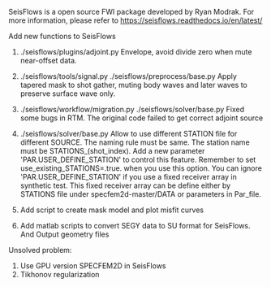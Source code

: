 SeisFlows is a open source FWI package developed by Ryan Modrak.
For more information, please refer to https://seisflows.readthedocs.io/en/latest/

Add new functions to SeisFlows

1. ./seisflows/plugins/adjoint.py 
Envelope, avoid divide zero when mute near-offset data.

2. ./seisflows/tools/signal.py
./seisflows/preprocess/base.py
Apply tapered mask to shot gather, muting body waves and later waves to preserve surface wave only.

3. ./seisflows/workflow/migration.py
./seisflows/solver/base.py
Fixed some bugs in RTM. The original code failed to get correct adjoint source

4. ./seisflows/solver/base.py
Allow to use different STATION file for different SOURCE. The naming rule must be same. The station name must be STATIONS_(shot_index).
Add a new parameter 'PAR.USER_DEFINE_STATION' to control this feature. Remember to set use_existing_STATIONS=.true. when you use this option. 
You can ignore 'PAR.USER_DEFINE_STATION' if you use a fixed receiver array in synthetic test. This fixed receiver array can be define either by STATIONS file under specfem2d-master/DATA or parameters in Par_file.

5. Add script to create mask model and plot misfit curves

6. Add matlab scripts to convert SEGY data to SU format for SeisFlows. And Output geometry files

Unsolved problem:
1. Use GPU version SPECFEM2D in SeisFlows
2. Tikhonov regularization

